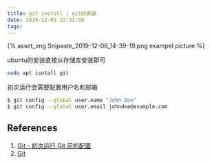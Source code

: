```yaml
---
title: git install | git的安装
date: 2019-12-05 22:32:50
tags:
---
```


{% asset_img Snipaste_2019-12-06_14-39-19.png exampel picture %}

ubuntu的安装直接从存储库安装即可

``` sh
sudo apt isntall git
```

初次运行会需要配置用户名和邮箱

``` sh
$ git config --global user.name "John Doe"
$ git config --global user.email johndoe@example.com
```

References
---

1. [Git - 初次运行 Git 前的配置](https://git-scm.com/book/zh/v2/%E8%B5%B7%E6%AD%A5-%E5%88%9D%E6%AC%A1%E8%BF%90%E8%A1%8C-Git-%E5%89%8D%E7%9A%84%E9%85%8D%E7%BD%AE)
2. [Git](https://git-scm.com/download/linux)
